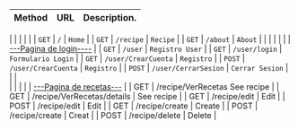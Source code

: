        
|        Method  |     URL   |  Description.     |
|----------------|-----------|----------------------------|
|
|
|
| 
|
|        `GET`   |    `/`    | `Home`    |
|        `GET`   | `/recipe` | `Recipe`  |
|        `GET`   |  `/about` | `About`   |
|
| | | | 
|                     [---Pagina de login----](url)
|
|        `GET`     |             `/user`                 |     `Registro User`    |
|        `GET`     |            `/user/login`            |     `Formulario Login` |
|        `GET`     |            `/user/CrearCuenta`      |      `Registro`        |
|        `POST`    |           `/user/CrearCuenta`       |      `Registro`        |
|        `POST`    |          `/user/CerrarSesion`       |      `Cerrar Sesion`   |
|
|    
| | | | 
|                      [---Pagina de recetas---](url)
|
|        GET       |      /recipe/VerRecetas                     See recipe       |
|        GET       |     /recipe/VerRecetas/details      |       See recipe       |
|        GET       |     /recipe/edit                    |       Edit             |
|        POST      |      /recipe/edit                  |         Edit            |
|        GET       |      /recipe/create                |         Create          |
|        POST      |      /recipe/create                |         Creat           |
|        POST      |      /recipe/delete                |         Delete          |

